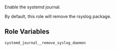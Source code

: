 Enable the systemd journal.

By default, this role will remove the rsyslog package.


## Role Variables

`systemd_journal__remove_syslog_daemon`
